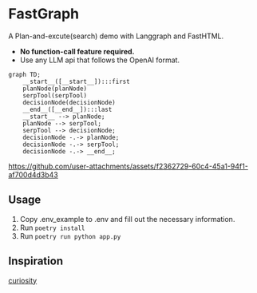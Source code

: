 # FastGraph
A Plan-and-excute(search) demo with Langgraph and FastHTML.

- <strong>No function-call feature required.</strong>
- Use any LLM api that follows the OpenAI format.

```mermaid
graph TD;
	__start__([__start__]):::first
	planNode(planNode)
	serpTool(serpTool)
	decisionNode(decisionNode)
	__end__([__end__]):::last
	__start__ --> planNode;
	planNode --> serpTool;
	serpTool --> decisionNode;
	decisionNode -.-> planNode;
	decisionNode -.-> serpTool;
	decisionNode -.-> __end__;	
```
https://github.com/user-attachments/assets/f2362729-60c4-45a1-94f1-af700d4d3b43

## Usage

1. Copy .env_example to .env and fill out the necessary information.
2. Run ```poetry install```
3. Run ```poetry run python app.py```

## Inspiration

[curiosity](https://github.com/jank/curiosity)
